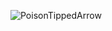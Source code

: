 ![PoisonTippedArrow](https://github.com/user-attachments/assets/54adcc71-e95a-44b7-a156-db7476c511da)
